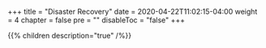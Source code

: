 +++
title = "Disaster Recovery"
date = 2020-04-22T11:02:15-04:00
weight = 4
chapter = false
pre = ""
disableToc = "false"
+++

{{% children description="true" /%}}
